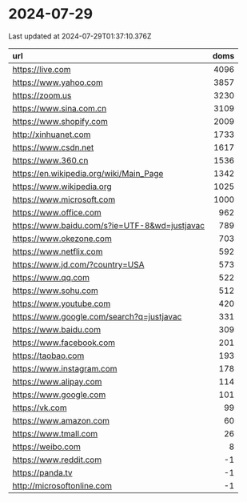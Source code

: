 # 2024-07-29

<!-- BEGIN -->
Last updated at 2024-07-29T01:37:10.376Z

url | doms
:- | -:
https://live.com | 4096
https://www.yahoo.com | 3857
https://zoom.us | 3230
https://www.sina.com.cn | 3109
https://www.shopify.com | 2009
http://xinhuanet.com | 1733
https://www.csdn.net | 1617
https://www.360.cn | 1536
https://en.wikipedia.org/wiki/Main_Page | 1342
https://www.wikipedia.org | 1025
https://www.microsoft.com | 1000
https://www.office.com | 962
https://www.baidu.com/s?ie=UTF-8&wd=justjavac | 789
https://www.okezone.com | 703
https://www.netflix.com | 592
https://www.jd.com/?country=USA | 573
https://www.qq.com | 522
https://www.sohu.com | 512
https://www.youtube.com | 420
https://www.google.com/search?q=justjavac | 331
https://www.baidu.com | 309
https://www.facebook.com | 201
https://taobao.com | 193
https://www.instagram.com | 178
https://www.alipay.com | 114
https://www.google.com | 101
https://vk.com | 99
https://www.amazon.com | 60
https://www.tmall.com | 26
https://weibo.com | 8
https://www.reddit.com | -1
https://panda.tv | -1
http://microsoftonline.com | -1
<!-- END -->
